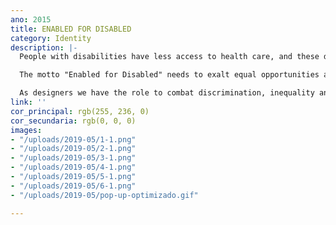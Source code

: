 ```yaml
---
ano: 2015
title: ENABLED FOR DISABLED
category: Identity
description: |-
  People with disabilities have less access to health care, and these do not meet your real needs.

  The motto "Enabled for Disabled" needs to exalt equal opportunities and rights for people with disabilities.

  As designers we have the role to combat discrimination, inequality and ensure that every one are considered equal members of society.
link: ''
cor_principal: rgb(255, 236, 0)
cor_secundaria: rgb(0, 0, 0)
images:
- "/uploads/2019-05/1-1.png"
- "/uploads/2019-05/2-1.png"
- "/uploads/2019-05/3-1.png"
- "/uploads/2019-05/4-1.png"
- "/uploads/2019-05/5-1.png"
- "/uploads/2019-05/6-1.png"
- "/uploads/2019-05/pop-up-optimizado.gif"

---
```

